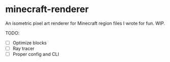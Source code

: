 # minecraft-renderer

An isometric pixel art renderer for Minecraft region files I wrote for fun. WIP.

TODO:
- [ ] Optimize blocks
- [ ] Ray tracer
- [ ] Proper config and CLI
